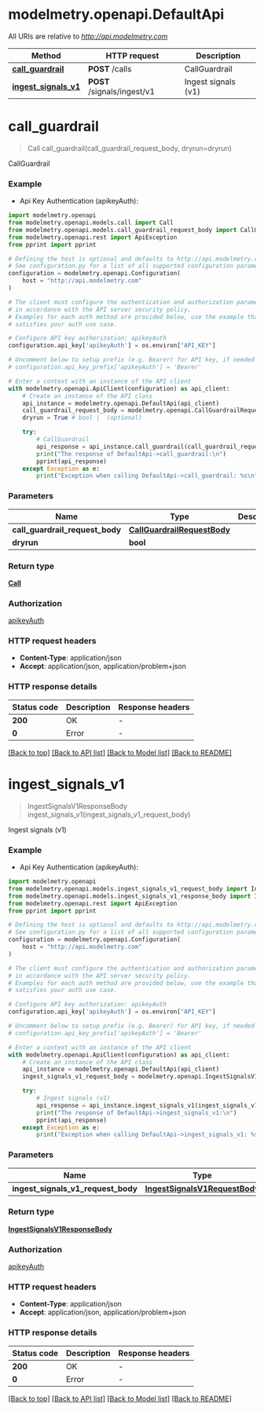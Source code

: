 # modelmetry.openapi.DefaultApi

All URIs are relative to *http://api.modelmetry.com*

Method | HTTP request | Description
------------- | ------------- | -------------
[**call_guardrail**](DefaultApi.md#call_guardrail) | **POST** /calls | CallGuardrail
[**ingest_signals_v1**](DefaultApi.md#ingest_signals_v1) | **POST** /signals/ingest/v1 | Ingest signals (v1)


# **call_guardrail**
> Call call_guardrail(call_guardrail_request_body, dryrun=dryrun)

CallGuardrail

### Example

* Api Key Authentication (apikeyAuth):

```python
import modelmetry.openapi
from modelmetry.openapi.models.call import Call
from modelmetry.openapi.models.call_guardrail_request_body import CallGuardrailRequestBody
from modelmetry.openapi.rest import ApiException
from pprint import pprint

# Defining the host is optional and defaults to http://api.modelmetry.com
# See configuration.py for a list of all supported configuration parameters.
configuration = modelmetry.openapi.Configuration(
    host = "http://api.modelmetry.com"
)

# The client must configure the authentication and authorization parameters
# in accordance with the API server security policy.
# Examples for each auth method are provided below, use the example that
# satisfies your auth use case.

# Configure API key authorization: apikeyAuth
configuration.api_key['apikeyAuth'] = os.environ["API_KEY"]

# Uncomment below to setup prefix (e.g. Bearer) for API key, if needed
# configuration.api_key_prefix['apikeyAuth'] = 'Bearer'

# Enter a context with an instance of the API client
with modelmetry.openapi.ApiClient(configuration) as api_client:
    # Create an instance of the API class
    api_instance = modelmetry.openapi.DefaultApi(api_client)
    call_guardrail_request_body = modelmetry.openapi.CallGuardrailRequestBody() # CallGuardrailRequestBody | 
    dryrun = True # bool |  (optional)

    try:
        # CallGuardrail
        api_response = api_instance.call_guardrail(call_guardrail_request_body, dryrun=dryrun)
        print("The response of DefaultApi->call_guardrail:\n")
        pprint(api_response)
    except Exception as e:
        print("Exception when calling DefaultApi->call_guardrail: %s\n" % e)
```



### Parameters


Name | Type | Description  | Notes
------------- | ------------- | ------------- | -------------
 **call_guardrail_request_body** | [**CallGuardrailRequestBody**](CallGuardrailRequestBody.md)|  | 
 **dryrun** | **bool**|  | [optional] 

### Return type

[**Call**](Call.md)

### Authorization

[apikeyAuth](../README.md#apikeyAuth)

### HTTP request headers

 - **Content-Type**: application/json
 - **Accept**: application/json, application/problem+json

### HTTP response details

| Status code | Description | Response headers |
|-------------|-------------|------------------|
**200** | OK |  -  |
**0** | Error |  -  |

[[Back to top]](#) [[Back to API list]](../README.md#documentation-for-api-endpoints) [[Back to Model list]](../README.md#documentation-for-models) [[Back to README]](../README.md)

# **ingest_signals_v1**
> IngestSignalsV1ResponseBody ingest_signals_v1(ingest_signals_v1_request_body)

Ingest signals (v1)

### Example

* Api Key Authentication (apikeyAuth):

```python
import modelmetry.openapi
from modelmetry.openapi.models.ingest_signals_v1_request_body import IngestSignalsV1RequestBody
from modelmetry.openapi.models.ingest_signals_v1_response_body import IngestSignalsV1ResponseBody
from modelmetry.openapi.rest import ApiException
from pprint import pprint

# Defining the host is optional and defaults to http://api.modelmetry.com
# See configuration.py for a list of all supported configuration parameters.
configuration = modelmetry.openapi.Configuration(
    host = "http://api.modelmetry.com"
)

# The client must configure the authentication and authorization parameters
# in accordance with the API server security policy.
# Examples for each auth method are provided below, use the example that
# satisfies your auth use case.

# Configure API key authorization: apikeyAuth
configuration.api_key['apikeyAuth'] = os.environ["API_KEY"]

# Uncomment below to setup prefix (e.g. Bearer) for API key, if needed
# configuration.api_key_prefix['apikeyAuth'] = 'Bearer'

# Enter a context with an instance of the API client
with modelmetry.openapi.ApiClient(configuration) as api_client:
    # Create an instance of the API class
    api_instance = modelmetry.openapi.DefaultApi(api_client)
    ingest_signals_v1_request_body = modelmetry.openapi.IngestSignalsV1RequestBody() # IngestSignalsV1RequestBody | 

    try:
        # Ingest signals (v1)
        api_response = api_instance.ingest_signals_v1(ingest_signals_v1_request_body)
        print("The response of DefaultApi->ingest_signals_v1:\n")
        pprint(api_response)
    except Exception as e:
        print("Exception when calling DefaultApi->ingest_signals_v1: %s\n" % e)
```



### Parameters


Name | Type | Description  | Notes
------------- | ------------- | ------------- | -------------
 **ingest_signals_v1_request_body** | [**IngestSignalsV1RequestBody**](IngestSignalsV1RequestBody.md)|  | 

### Return type

[**IngestSignalsV1ResponseBody**](IngestSignalsV1ResponseBody.md)

### Authorization

[apikeyAuth](../README.md#apikeyAuth)

### HTTP request headers

 - **Content-Type**: application/json
 - **Accept**: application/json, application/problem+json

### HTTP response details

| Status code | Description | Response headers |
|-------------|-------------|------------------|
**200** | OK |  -  |
**0** | Error |  -  |

[[Back to top]](#) [[Back to API list]](../README.md#documentation-for-api-endpoints) [[Back to Model list]](../README.md#documentation-for-models) [[Back to README]](../README.md)

